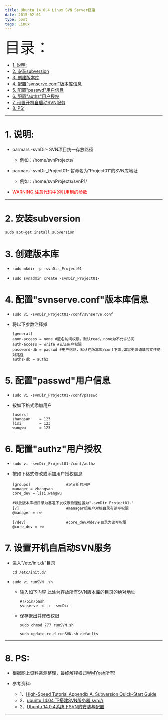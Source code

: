 ```yaml
---
title: Ubuntu 14.0.4 Linux SVN Server搭建
date: 2015-02-01
type: post
tags: Linux
---
```


<font size=20>目录：</font>
<!-- TOC -->

- [1. 说明:](#1-说明)
- [2. 安装subversion](#2-安装subversion)
- [3. 创建版本库](#3-创建版本库)
- [4. 配置"svnserve.conf"版本库信息](#4-配置svnserveconf版本库信息)
- [5. 配置"passwd"用户信息](#5-配置passwd用户信息)
- [6. 配置"authz"用户授权](#6-配置authz用户授权)
- [7. 设置开机自启动SVN服务](#7-设置开机自启动svn服务)
- [8. PS:](#8-ps)

<!-- /TOC -->

----

# 1. 说明:

* parmars -svnDir- SVN项目统一存放路径
	* 例如：/home/svnProjects/

* parmars -svnDir_Project01- 暂命名为“Project01”的SVN库地址
	* 例如：/home/svnProjects/svnP1/

* <font color=red>WARNING 注意代码中的引用到的参数</font>

----

# 2. 安装subversion
```
sudo apt-get install subversion
```

# 3. 创建版本库
*	```
	sudo mkdir -p -svnDir_Project01-
	```

*	```
	sudo svnadmin create -svnDir_Project01-
	```

# 4. 配置"svnserve.conf"版本库信息
*	```
	sudo vi -svnDir_Project01-/conf/svnserve.conf
	```

*	将以下参数注释掉
	```
	[general]
	anon-access = none #匿名访问权限，默认read，none为不允许访问
	auth-access = write #认证用户权限
	password-db = passwd #用户信息，默认在版本库/conf下面,如需更改请填写文件绝对路径
	authz-db = authz
	```

# 5. 配置"passwd"用户信息
*	```
	sudo vi -svnDir_Project01-/conf/passwd
	```

*	按如下格式添加用户
	```
	[users]
	zhangsan 	= 123
	lisi 		= 123
	wangwu 		= 123
	```

# 6. 配置"authz"用户授权
*	```
	sudo vi -svnDir_Project01-/conf/authz
	```

*	按如下格式修改或添加用户授权信息
	```
	[groups] 				#定义组的用户
	manager = zhangsan
	core_dev = lisi,wangwu

	#以此版本库根目录为基准下发权限物理位置为"-svnDir_Project01-"
	[/] 					#manager组用户对根目录有读写权限
	@manager = rw

	[/dev] 					#core_dev对dev子目录为读写权限
	@core_dev = rw
	```


# 7. 设置开机自启动SVN服务

*	进入"/etc/init.d/"目录
	```
	cd /etc/init.d/
	```

*	```
	sudo vi runSVN .sh
	```

	*	输入如下内容  此处为存放所有SVN版本库的目录的绝对地址
		```
		#!/bin/bash
		svnserve -d -r -svnDir-
		```

	*	保存退出并修改权限
		```
		sudo chmod 777 runSVN.sh
		```

		```
		sudo update-rc.d runSVN.sh defaults
		```

------

# 8. PS:

* 根据网上资料亲测整理，最终解释权归[WMYeah][1]所有!

* 参考资料:

	* 1、[High-Speed Tutorial Appendix A. Subversion Quick-Start Guide][2]
	* 2、[ubuntu 14.04 下搭建SVN服务器 svn://][3]
	* 2、[Ubuntu 14.0.4系统下SVN的安装与配置][4]

------

[1]:http://www.wmyeah.com
[2]:http://svnbook.red-bean.com/nightly/en/svn.intro.quickstart.html
[3]:http://www.cnblogs.com/bcsflilong/p/4231252.html
[4]:http://www.codesec.net/view/146860.html

